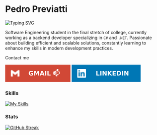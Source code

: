 # Pedro Previatti 
[![Typing SVG](https://readme-typing-svg.demolab.com?font=Fira+Code&pause=1000&random=false&width=435&height=30&lines=Backend+Developer)](https://git.io/typing-svg)

Software Engineering student in the final stretch of college, currently working as a backend developer specializing in `C#` and `.NET`. Passionate about building efficient and scalable solutions, constantly learning to enhance my skills in modern development practices.

Contact me

[![E-mail](https://raw.githubusercontent.com/PROxZIMA/PROxZIMA/master/src/social/gmail.svg)](mailto:pvlpreviatti@gmail.com) [![Linkedin](https://raw.githubusercontent.com/PROxZIMA/PROxZIMA/master/src/social/linkedin.svg)](https://www.linkedin.com/in/pedropreviatti/)

### Skills
[![My Skills](https://skillicons.dev/icons?i=linux,git,github,cs,dotnet,go,py,flask,fastapi,java,spring,docker,mysql,postgres,postman)](https://skillicons.dev)

### Stats
[![GitHub Streak](https://streak-stats.demolab.com?user=Pedro-Previatti&theme=gotham&hide_border=true)](https://git.io/streak-stats)
